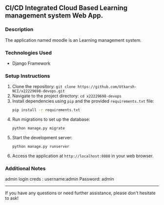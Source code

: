 ## CI/CD Integrated Cloud Based Learning management system Web App.
 
### Description
The application named moodle is an Learning management system.
 
### Technologies Used
- Django Framework
 
### Setup Instructions
1. Clone the repository: `git clone https://github.com/Utkarsh-NCI/x22229698-devops.git`
2. Navigate to the project directory: `cd x22229698-devops`
3. Install dependencies using `pip` and the provided `requirements.txt` file:
    ```bash
    pip install -r requirements.txt
    ```
4. Run migrations to set up the database:
    ```bash
    python manage.py migrate
    ```
5. Start the development server:
    ```bash
    python manage.py runserver
    ```
6. Access the application at `http://localhost:8080` in your web browser.
 
 
### Additional Notes
admin login creds : 
username:admin
Password: admin
 
---
 
If you have any questions or need further assistance, please don't hesitate to ask!
